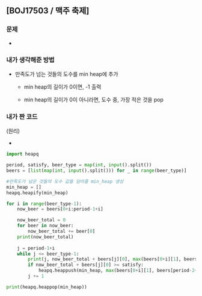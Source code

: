## [BOJ17503 / 맥주 축제]

### 문제

- 

### 내가 생각해준 방법

- 만족도가 넘는 것들의 도수를 min heap에 추가

  - min heap의 길이가 0이면, -1 출력 

  - min heap의 길이가 0이 아니라면, 도수 중, 가장 적은 것을 pop

    



### 내가 짠 코드

(원리)

- 

```python
import heapq

period, satisfy, beer_type = map(int, input().split())
beers = [list(map(int, input().split())) for _ in range(beer_type)]

#만족도가 넘은 것들의 도수 값을 담아줄 min_heap 생성
min_heap = []
heapq.heapify(min_heap)

for i in range(beer_type-1):
    now_beer = beers[0+i:period-1+i]

    now_beer_total = 0
    for beer in now_beer:
        now_beer_total += beer[0]
    print(now_beer_total)
    
    j = period-1+i
    while j <= beer_type-1:
        print(j, now_beer_total + beers[j][0], max(beers[0+i][1], beers[period-2+i][1], beers[j][1]))
        if now_beer_total + beers[j][0] >= satisfy:
            heapq.heappush(min_heap, max(beers[0+i][1], beers[period-2+i][1], beers[j][1]))
        j += 1

print(heapq.heappop(min_heap))
```
